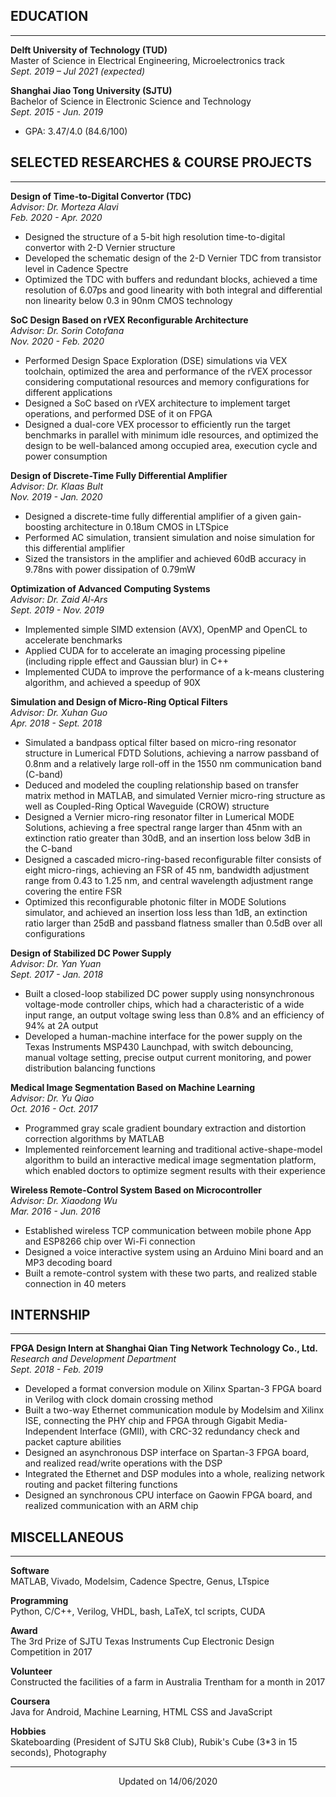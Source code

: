 <!-- # **Tianli Song** -->
<!-- - hcxxstl@gmail.com -->


## **EDUCATION**
---
**Delft University of Technology (TUD)**  
Master of Science in Electrical Engineering, Microelectronics track  
*Sept. 2019 – Jul 2021 (expected)*  

**Shanghai Jiao Tong University (SJTU)**  
Bachelor of Science in Electronic Science and Technology  
*Sept. 2015 - Jun. 2019*  
- GPA: 3.47/4.0 (84.6/100)


## **SELECTED RESEARCHES & COURSE PROJECTS**
---
**Design of Time-to-Digital Convertor (TDC)**  
*Advisor: Dr. Morteza Alavi*  
*Feb. 2020 - Apr. 2020*
- Designed the structure of a 5-bit high resolution time-to-digital convertor with 2-D Vernier structure
- Developed the schematic design of the 2-D Vernier TDC from transistor level in Cadence Spectre
- Optimized the TDC with buffers and redundant blocks, achieved a time resolution of 6.07ps and good linearity with both integral and differential non linearity below 0.3 in 90nm CMOS technology

**SoC Design Based on rVEX Reconfigurable Architecture**  
*Advisor: Dr. Sorin Cotofana*  
*Nov. 2020 - Feb. 2020*  
- Performed Design Space Exploration (DSE) simulations via VEX toolchain, optimized the area and performance of the rVEX processor considering computational resources and memory configurations for different applications
- Designed a SoC based on rVEX architecture to implement target operations, and performed DSE of it on FPGA
- Designed a dual-core VEX processor to efficiently run the target benchmarks in parallel with minimum idle resources, and optimized the design to be well-balanced among occupied area, execution cycle and power consumption 

**Design of Discrete-Time Fully Differential Amplifier**  
*Advisor: Dr. Klaas Bult*  
*Nov. 2019 - Jan. 2020*  
- Designed a discrete-time fully differential amplifier of a given gain-boosting architecture in 0.18um CMOS in LTSpice
- Performed AC simulation, transient simulation and noise simulation for this differential amplifier
- Sized the transistors in the amplifier and achieved 60dB accuracy in 9.78ns with power dissipation of 0.79mW


**Optimization of Advanced Computing Systems**  
*Advisor: Dr. Zaid Al-Ars*  
*Sept. 2019 - Nov. 2019*  
- Implemented simple SIMD extension (AVX), OpenMP and OpenCL to accelerate benchmarks
- Applied CUDA for to accelerate an imaging processing pipeline (including ripple effect and Gaussian blur) in C++
- Implemented CUDA to improve the performance of a k-means clustering algorithm, and achieved a speedup of 90X 

**Simulation and Design of Micro-Ring Optical Filters**  
*Advisor: Dr. Xuhan Guo*  
*Apr. 2018 - Sept. 2018*  
- Simulated a bandpass optical filter based on micro-ring resonator structure in Lumerical FDTD Solutions, achieving a narrow passband of 0.8nm and a relatively large roll-off in the 1550 nm communication band (C-band)
- Deduced and modeled the coupling relationship based on transfer matrix method in MATLAB, and simulated Vernier micro-ring structure as well as Coupled-Ring Optical Waveguide (CROW) structure
- Designed a Vernier micro-ring resonator filter in Lumerical MODE Solutions, achieving a free spectral range larger than 45nm with an extinction ratio greater than 30dB, and an insertion loss below 3dB in the C-band
- Designed a cascaded micro-ring-based reconfigurable filter consists of eight micro-rings, achieving an FSR of 45 nm, bandwidth adjustment range from 0.43 to 1.25 nm, and central wavelength adjustment range covering the entire FSR
- Optimized this reconfigurable photonic filter in MODE Solutions simulator, and achieved an insertion loss less than 1dB, an extinction ratio larger than 25dB and passband flatness smaller than 0.5dB over all configurations


**Design of Stabilized DC Power Supply**  
*Advisor: Dr. Yan Yuan*  
*Sept. 2017 - Jan. 2018*  
- Built a closed-loop stabilized DC power supply using nonsynchronous voltage-mode controller chips, which had a characteristic of a wide input range, an output voltage swing less than 0.8% and an efficiency of 94% at 2A output
- Developed a human-machine interface for the power supply on the Texas Instruments MSP430 Launchpad, with switch debouncing, manual voltage setting, precise output current monitoring, and power distribution balancing functions


**Medical Image Segmentation Based on Machine Learning**  
*Advisor: Dr. Yu Qiao*  
*Oct. 2016 - Oct. 2017*  
- Programmed gray scale gradient boundary extraction and distortion correction algorithms by MATLAB
- Implemented reinforcement learning and traditional active-shape-model algorithm to build an interactive medical image segmentation platform, which enabled doctors to optimize segment results with their experience


**Wireless Remote-Control System Based on Microcontroller**  
*Advisor: Dr. Xiaodong Wu*  
*Mar. 2016 - Jun. 2016*  
- Established wireless TCP communication between mobile phone App and ESP8266 chip over Wi-Fi connection 
- Designed a voice interactive system using an Arduino Mini board and an MP3 decoding board 
- Built a remote-control system with these two parts, and realized stable connection in 40 meters



## **INTERNSHIP**  
---
**FPGA Design Intern at Shanghai Qian Ting Network Technology Co., Ltd.**    
*Research and Development Department*  
*Sept. 2018 - Feb. 2019*  
- Developed a format conversion module on Xilinx Spartan-3 FPGA board in Verilog with clock domain crossing method
- Built a two-way Ethernet communication module by Modelsim and Xilinx ISE, connecting the PHY chip and FPGA through Gigabit Media-Independent Interface (GMII), with CRC-32 redundancy check and packet capture abilities 
- Designed an asynchronous DSP interface on Spartan-3 FPGA board, and realized read/write operations with the DSP
- Integrated the Ethernet and DSP modules into a whole, realizing network routing and packet filtering functions
- Designed an synchronous CPU interface on Gaowin FPGA board, and realized communication with an ARM chip


## **MISCELLANEOUS**
---
**Software**  
MATLAB, Vivado, Modelsim, Cadence Spectre, Genus, LTspice

**Programming**  
Python, C/C++, Verilog, VHDL, bash, LaTeX, tcl scripts, CUDA

**Award**  
The 3rd Prize of SJTU Texas Instruments Cup Electronic Design Competition in 2017

**Volunteer**  
Constructed the facilities of a farm in Australia Trentham for a month in 2017

**Coursera**  
Java for Android, Machine Learning, HTML CSS and JavaScript

**Hobbies**  
Skateboarding (President of SJTU Sk8 Club), Rubik's Cube (3*3 in 15 seconds), Photography

---
<center>Updated on 14/06/2020</center>
